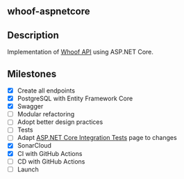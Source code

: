 whoof-aspnetcore
---

## Description

Implementation of [Whoof API](https://gui.rdnz.dev/_/labs/whoof-api) using ASP.NET Core.

## Milestones

- [x] Create all endpoints
- [x] PostgreSQL with Entity Framework Core
- [x] Swagger
- [ ] Modular refactoring
- [ ] Adopt better design practices
- [ ] Tests
- [ ] Adapt [ASP.NET Core Integration Tests](https://gui.rdnz.dev/_/.net-engineering/asp.net-core-integration-tests) page to changes
- [x] SonarCloud
- [x] CI with GitHub Actions
- [ ] CD with GitHub Actions
- [ ] Launch